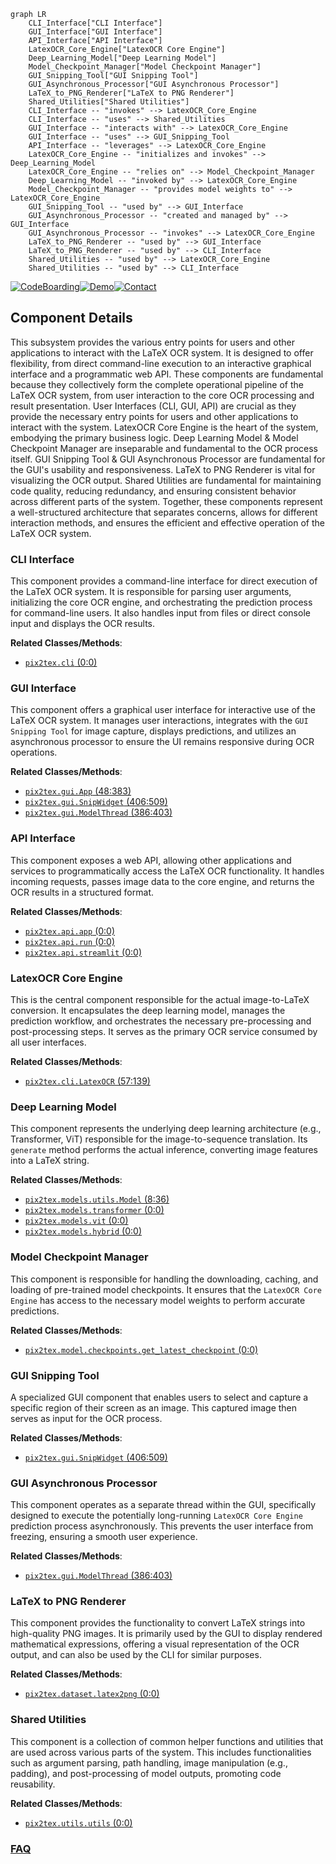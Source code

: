 ```mermaid
graph LR
    CLI_Interface["CLI Interface"]
    GUI_Interface["GUI Interface"]
    API_Interface["API Interface"]
    LatexOCR_Core_Engine["LatexOCR Core Engine"]
    Deep_Learning_Model["Deep Learning Model"]
    Model_Checkpoint_Manager["Model Checkpoint Manager"]
    GUI_Snipping_Tool["GUI Snipping Tool"]
    GUI_Asynchronous_Processor["GUI Asynchronous Processor"]
    LaTeX_to_PNG_Renderer["LaTeX to PNG Renderer"]
    Shared_Utilities["Shared Utilities"]
    CLI_Interface -- "invokes" --> LatexOCR_Core_Engine
    CLI_Interface -- "uses" --> Shared_Utilities
    GUI_Interface -- "interacts with" --> LatexOCR_Core_Engine
    GUI_Interface -- "uses" --> GUI_Snipping_Tool
    API_Interface -- "leverages" --> LatexOCR_Core_Engine
    LatexOCR_Core_Engine -- "initializes and invokes" --> Deep_Learning_Model
    LatexOCR_Core_Engine -- "relies on" --> Model_Checkpoint_Manager
    Deep_Learning_Model -- "invoked by" --> LatexOCR_Core_Engine
    Model_Checkpoint_Manager -- "provides model weights to" --> LatexOCR_Core_Engine
    GUI_Snipping_Tool -- "used by" --> GUI_Interface
    GUI_Asynchronous_Processor -- "created and managed by" --> GUI_Interface
    GUI_Asynchronous_Processor -- "invokes" --> LatexOCR_Core_Engine
    LaTeX_to_PNG_Renderer -- "used by" --> GUI_Interface
    LaTeX_to_PNG_Renderer -- "used by" --> CLI_Interface
    Shared_Utilities -- "used by" --> LatexOCR_Core_Engine
    Shared_Utilities -- "used by" --> CLI_Interface
```
[![CodeBoarding](https://img.shields.io/badge/Generated%20by-CodeBoarding-9cf?style=flat-square)](https://github.com/CodeBoarding/CodeBoarding)[![Demo](https://img.shields.io/badge/Try%20our-Demo-blue?style=flat-square)](https://www.codeboarding.org/demo)[![Contact](https://img.shields.io/badge/Contact%20us%20-%20contact@codeboarding.org-lightgrey?style=flat-square)](mailto:contact@codeboarding.org)

## Component Details

This subsystem provides the various entry points for users and other applications to interact with the LaTeX OCR system. It is designed to offer flexibility, from direct command-line execution to an interactive graphical interface and a programmatic web API. These components are fundamental because they collectively form the complete operational pipeline of the LaTeX OCR system, from user interaction to the core OCR processing and result presentation. User Interfaces (CLI, GUI, API) are crucial as they provide the necessary entry points for users and other applications to interact with the system. LatexOCR Core Engine is the heart of the system, embodying the primary business logic. Deep Learning Model & Model Checkpoint Manager are inseparable and fundamental to the OCR process itself. GUI Snipping Tool & GUI Asynchronous Processor are fundamental for the GUI's usability and responsiveness. LaTeX to PNG Renderer is vital for visualizing the OCR output. Shared Utilities are fundamental for maintaining code quality, reducing redundancy, and ensuring consistent behavior across different parts of the system. Together, these components represent a well-structured architecture that separates concerns, allows for different interaction methods, and ensures the efficient and effective operation of the LaTeX OCR system.

### CLI Interface
This component provides a command-line interface for direct execution of the LaTeX OCR system. It is responsible for parsing user arguments, initializing the core OCR engine, and orchestrating the prediction process for command-line users. It also handles input from files or direct console input and displays the OCR results.


**Related Classes/Methods**:

- <a href="https://github.com/lukas-blecher/LaTeX-OCR/blob/master/pix2tex/cli.py#L0-L0" target="_blank" rel="noopener noreferrer">`pix2tex.cli` (0:0)</a>


### GUI Interface
This component offers a graphical user interface for interactive use of the LaTeX OCR system. It manages user interactions, integrates with the `GUI Snipping Tool` for image capture, displays predictions, and utilizes an asynchronous processor to ensure the UI remains responsive during OCR operations.


**Related Classes/Methods**:

- <a href="https://github.com/lukas-blecher/LaTeX-OCR/blob/master/pix2tex/gui.py#L48-L383" target="_blank" rel="noopener noreferrer">`pix2tex.gui.App` (48:383)</a>
- <a href="https://github.com/lukas-blecher/LaTeX-OCR/blob/master/pix2tex/gui.py#L406-L509" target="_blank" rel="noopener noreferrer">`pix2tex.gui.SnipWidget` (406:509)</a>
- <a href="https://github.com/lukas-blecher/LaTeX-OCR/blob/master/pix2tex/gui.py#L386-L403" target="_blank" rel="noopener noreferrer">`pix2tex.gui.ModelThread` (386:403)</a>


### API Interface
This component exposes a web API, allowing other applications and services to programmatically access the LaTeX OCR functionality. It handles incoming requests, passes image data to the core engine, and returns the OCR results in a structured format.


**Related Classes/Methods**:

- <a href="https://github.com/lukas-blecher/LaTeX-OCR/blob/master/pix2tex/api/app.py#L0-L0" target="_blank" rel="noopener noreferrer">`pix2tex.api.app` (0:0)</a>
- <a href="https://github.com/lukas-blecher/LaTeX-OCR/blob/master/pix2tex/api/run.py#L0-L0" target="_blank" rel="noopener noreferrer">`pix2tex.api.run` (0:0)</a>
- <a href="https://github.com/lukas-blecher/LaTeX-OCR/blob/master/pix2tex/api/streamlit.py#L0-L0" target="_blank" rel="noopener noreferrer">`pix2tex.api.streamlit` (0:0)</a>


### LatexOCR Core Engine
This is the central component responsible for the actual image-to-LaTeX conversion. It encapsulates the deep learning model, manages the prediction workflow, and orchestrates the necessary pre-processing and post-processing steps. It serves as the primary OCR service consumed by all user interfaces.


**Related Classes/Methods**:

- <a href="https://github.com/lukas-blecher/LaTeX-OCR/blob/master/pix2tex/cli.py#L57-L139" target="_blank" rel="noopener noreferrer">`pix2tex.cli.LatexOCR` (57:139)</a>


### Deep Learning Model
This component represents the underlying deep learning architecture (e.g., Transformer, ViT) responsible for the image-to-sequence translation. Its `generate` method performs the actual inference, converting image features into a LaTeX string.


**Related Classes/Methods**:

- <a href="https://github.com/lukas-blecher/LaTeX-OCR/blob/master/pix2tex/models/utils.py#L8-L36" target="_blank" rel="noopener noreferrer">`pix2tex.models.utils.Model` (8:36)</a>
- <a href="https://github.com/lukas-blecher/LaTeX-OCR/blob/master/pix2tex/models/transformer.py#L0-L0" target="_blank" rel="noopener noreferrer">`pix2tex.models.transformer` (0:0)</a>
- <a href="https://github.com/lukas-blecher/LaTeX-OCR/blob/master/pix2tex/models/vit.py#L0-L0" target="_blank" rel="noopener noreferrer">`pix2tex.models.vit` (0:0)</a>
- <a href="https://github.com/lukas-blecher/LaTeX-OCR/blob/master/pix2tex/models/hybrid.py#L0-L0" target="_blank" rel="noopener noreferrer">`pix2tex.models.hybrid` (0:0)</a>


### Model Checkpoint Manager
This component is responsible for handling the downloading, caching, and loading of pre-trained model checkpoints. It ensures that the `LatexOCR Core Engine` has access to the necessary model weights to perform accurate predictions.


**Related Classes/Methods**:

- <a href="https://github.com/lukas-blecher/LaTeX-OCR/blob/master/pix2tex/model/checkpoints/get_latest_checkpoint.py#L0-L0" target="_blank" rel="noopener noreferrer">`pix2tex.model.checkpoints.get_latest_checkpoint` (0:0)</a>


### GUI Snipping Tool
A specialized GUI component that enables users to select and capture a specific region of their screen as an image. This captured image then serves as input for the OCR process.


**Related Classes/Methods**:

- <a href="https://github.com/lukas-blecher/LaTeX-OCR/blob/master/pix2tex/gui.py#L406-L509" target="_blank" rel="noopener noreferrer">`pix2tex.gui.SnipWidget` (406:509)</a>


### GUI Asynchronous Processor
This component operates as a separate thread within the GUI, specifically designed to execute the potentially long-running `LatexOCR Core Engine` prediction process asynchronously. This prevents the user interface from freezing, ensuring a smooth user experience.


**Related Classes/Methods**:

- <a href="https://github.com/lukas-blecher/LaTeX-OCR/blob/master/pix2tex/gui.py#L386-L403" target="_blank" rel="noopener noreferrer">`pix2tex.gui.ModelThread` (386:403)</a>


### LaTeX to PNG Renderer
This component provides the functionality to convert LaTeX strings into high-quality PNG images. It is primarily used by the GUI to display rendered mathematical expressions, offering a visual representation of the OCR output, and can also be used by the CLI for similar purposes.


**Related Classes/Methods**:

- <a href="https://github.com/lukas-blecher/LaTeX-OCR/blob/master/pix2tex/dataset/latex2png.py#L0-L0" target="_blank" rel="noopener noreferrer">`pix2tex.dataset.latex2png` (0:0)</a>


### Shared Utilities
This component is a collection of common helper functions and utilities that are used across various parts of the system. This includes functionalities such as argument parsing, path handling, image manipulation (e.g., padding), and post-processing of model outputs, promoting code reusability.


**Related Classes/Methods**:

- <a href="https://github.com/lukas-blecher/LaTeX-OCR/blob/master/pix2tex/utils/utils.py#L0-L0" target="_blank" rel="noopener noreferrer">`pix2tex.utils.utils` (0:0)</a>




### [FAQ](https://github.com/CodeBoarding/GeneratedOnBoardings/tree/main?tab=readme-ov-file#faq)